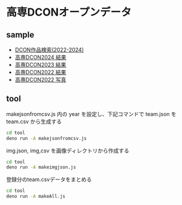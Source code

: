 # 高専DCONオープンデータ

## sample

- [DCON作品検索(2022-2024)](https://codeforkosen.github.io/dcon-opendata/app/)
- [高専DCON2024 結果](https://codeforkosen.github.io/dcon-opendata/app/result2024.html)
- [高専DCON2023 結果](https://codeforkosen.github.io/dcon-opendata/app/result2023.html)
- [高専DCON2022 結果](https://codeforkosen.github.io/dcon-opendata/app/result2022.html)
- [高専DCON2022 写真](https://codeforkosen.github.io/dcon-opendata/app/photo2022.html)

## tool

makejsonfromcsv.js 内の year を設定し、下記コマンドで team.json を team.csv から生成する
```sh
cd tool
deno run -A makejsonfromcsv.js
```

img.json, img,csv を画像ディレクトリから作成する
```sh
cd tool
deno run -A makeimgjson.js
```

登録分のteam.csvデータをまとめる
```sh
cd tool
deno run -A makeAll.js
```

